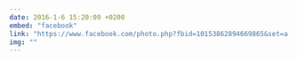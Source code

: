```yaml
---
date: 2016-1-6 15:20:09 +0200
embed: "facebook"
link: "https://www.facebook.com/photo.php?fbid=10153862894669865&set=a.10152597200209865.1073741845.580174864&type=3&theater"
img: ""
---
```

